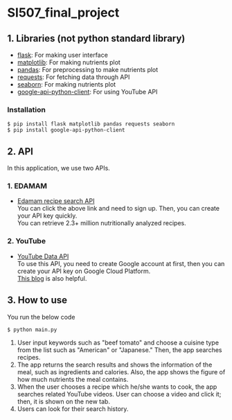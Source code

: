 # SI507_final_project
## 1. Libraries (not python standard library)
* [flask](https://flask.palletsprojects.com/en/1.1.x/): For making user interface
* [matplotlib](https://matplotlib.org): For making nutrients plot
* [pandas](https://pandas.pydata.org): For preprocessing to make nutrients plot
* [requests](https://docs.python-requests.org/en/master/): For fetching data through API
* [seaborn](https://seaborn.pydata.org): For making nutrients plot
* [google-api-python-client](https://github.com/googleapis/google-api-python-client): For using YouTube API  
### Installation
```shell
$ pip install flask matplotlib pandas requests seaborn
$ pip install google-api-python-client
```

## 2. API
In this application, we use two APIs.
### 1. EDAMAM
* [Edamam recipe search API](https://developer.edamam.com/admin)  
You can click the above link and need to sign up. Then, you can create your API key quickly.  
You can retrieve 2.3+ million nutritionally analyzed recipes.  

### 2. YouTube
* [YouTube Data API](https://developers.google.com/youtube/v3)  
To use this API, you need to create Google account at first, then you can create your API key on Google Cloud Platform.  
[This blog](https://blog.hubspot.com/website/how-to-get-youtube-api-key) is also helpful.  

## 3. How to use
You run the below code  
```shell
$ python main.py
```
1. User input keywords such as "beef tomato" and choose a cuisine type from the list such as "American" or "Japanese." Then, the app searches recipes.  
2. The app returns the search results and shows the information of the meal, such as ingredients and calories. Also, the app shows the figure of how much nutrients the meal contains.  
3. When the user chooses a recipe which he/she wants to cook, the app searches related YouTube videos. User can choose a video and click it; then, it is shown on the new tab.  
4. Users can look for their search history.

